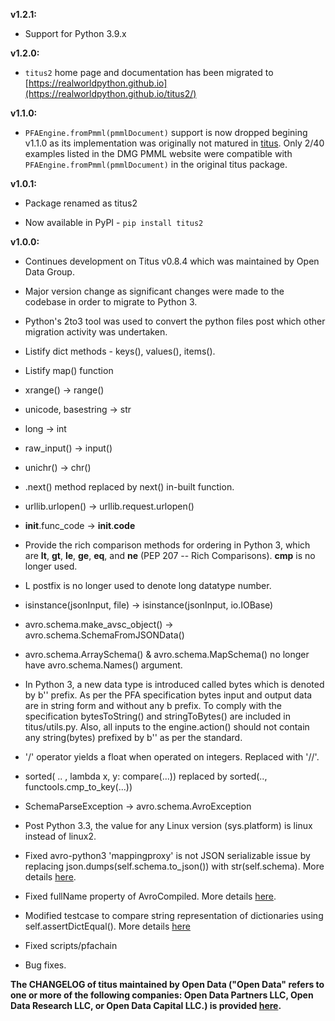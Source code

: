 **v1.2.1:**

  * Support for Python 3.9.x
  
**v1.2.0:**

  * `titus2` home page and documentation has been migrated to [https://realworldpython.github.io](https://realworldpython.github.io/titus2/)
  
**v1.1.0:**

  * `PFAEngine.fromPmml(pmmlDocument)` support is now dropped begining v1.1.0 as its implementation was originally not matured in [titus](https://github.com/opendatagroup/hadrian). Only 2/40 examples listed in the DMG PMML website were compatible with `PFAEngine.fromPmml(pmmlDocument)` in the original titus package.

**v1.0.1:**

  * Package renamed as titus2

  * Now available in PyPI - `pip install titus2`

**v1.0.0:**

  * Continues development on Titus v0.8.4 which was maintained by Open Data Group.

  * Major version change as significant changes were made to the codebase in order to migrate to Python 3.

  *  Python's 2to3 tool was used to convert the python files post which other migration activity was undertaken.

  * Listify dict methods - keys(), values(), items().

  * Listify map() function

  * xrange() -> range()

  * unicode, basestring -> str 
  
  * long -> int 

  * raw_input() -> input()

  * unichr() -> chr()

  * .next() method replaced by next() in-built function.

  * urllib.urlopen() -> urllib.request.urlopen()

  * __init__.func_code  -> __init__.__code__

  * Provide the rich comparison methods for ordering in Python 3, which are __lt__, __gt__, __le__, __ge__, __eq__, and __ne__ (PEP 207 -- Rich Comparisons). __cmp__ is no longer used.

  * L postfix is no longer used to denote long datatype number.

  * isinstance(jsonInput, file) -> isinstance(jsonInput, io.IOBase)

  * avro.schema.make_avsc_object() -> avro.schema.SchemaFromJSONData()

  * avro.schema.ArraySchema() & avro.schema.MapSchema() no longer have avro.schema.Names() argument.

  * In Python 3, a new data type is introduced called bytes which is denoted by b'' prefix. As per the PFA specification bytes input and output data are in string form and without any b prefix. To comply with the specification bytesToString() and stringToBytes() are included in titus/utils.py. Also, all inputs to the engine.action() should not contain any string(bytes) prefixed by b'' as per the standard.

  * '/' operator yields a float when operated on integers. Replaced with '//'.

  * sorted( .. , lambda x, y: compare(...)) replaced by sorted(.., functools.cmp_to_key(...)) 

  * SchemaParseException -> avro.schema.AvroException

  * Post Python 3.3, the value for any Linux version (sys.platform) is linux instead of linux2.

  * Fixed avro-python3 'mappingproxy' is not JSON serializable issue by replacing json.dumps(self.schema.to_json()) with str(self.schema). More details [here](https://github.com/animator/python3-titus/commit/a82a981f245fac9a7363b9abbde1f0977dd612ff).

  * Fixed fullName property of AvroCompiled. More details [here](https://github.com/animator/python3-titus/commit/95befe35a5d1dc3050e3ec1c3824e61a7a7e1289).

  * Modified testcase to compare string representation of dictionaries using self.assertDictEqual(). More details [here](https://github.com/animator/python3-titus/commit/3be5bafed38db8baa33b5d4dd11ae0e298d25172) 

  * Fixed scripts/pfachain

  * Bug fixes.

 
**The CHANGELOG of titus maintained by Open Data ("Open Data" refers to one or more of the following companies: Open Data Partners LLC, Open Data Research LLC, or Open Data Capital LLC.) is provided [here](https://github.com/opendatagroup/hadrian/blob/master/CHANGELOG.md).**
